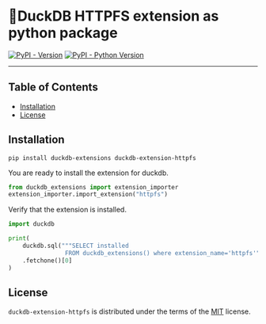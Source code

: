 # 🦆DuckDB HTTPFS extension as python package

[![PyPI - Version](https://img.shields.io/pypi/v/duckdb-extension-httpfs.svg)](https://pypi.org/project/duckdb-extension-httpfs)
[![PyPI - Python Version](https://img.shields.io/pypi/pyversions/duckdb-extension-httpfs.svg)](https://pypi.org/project/duckdb-extension-httpfs)

-----

## Table of Contents

- [Installation](#installation)
- [License](#license)


## Installation
```console
pip install duckdb-extensions duckdb-extension-httpfs
```
You are ready to install the extension for duckdb.
```python
from duckdb_extensions import extension_importer
extension_importer.import_extension("httpfs")
```

Verify that the extension is installed.
```python
import duckdb

print(
    duckdb.sql("""SELECT installed
                FROM duckdb_extensions() where extension_name='httpfs'""")
    .fetchone()[0]
)
```

## License

`duckdb-extension-httpfs` is distributed under the terms of the [MIT](https://spdx.org/licenses/MIT.html) license.
